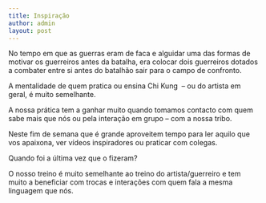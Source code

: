```yaml
---
title: Inspiração
author: admin
layout: post
---
```

No tempo em que as guerras eram de faca e alguidar uma das formas de motivar os guerreiros antes da batalha, era colocar dois guerreiros dotados a combater entre si antes do batalhão sair para o campo de confronto.

A mentalidade de quem pratica ou ensina Chi Kung  &#8211; ou do artista em geral, é muito semelhante.

A nossa prática tem a ganhar muito quando tomamos contacto com quem sabe mais que nós ou pela interação em grupo &#8211; com a nossa tribo.

Neste fim de semana que é grande aproveitem tempo para ler aquilo que vos apaixona, ver vídeos inspiradores ou praticar com colegas.

Quando foi a última vez que o fizeram?

O nosso treino é muito semelhante ao treino do artista/guerreiro e tem muito a beneficiar com trocas e interações com quem fala a mesma linguagem que nós.
